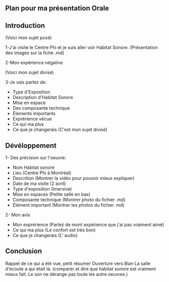 ## Plan pour ma présentation Orale

## Introduction
(Voici mon sujet posé)

1-J'ai visite le Centre Phi et je suis aller voir Habitat Sonore. (Présentation des images sur la fiche .md)

2-Mon expérience négative

(Voici mon sujet divisé)

3-Je vais parlez de:

* Type d'Exposition
* Description d'Habitat Sonore
* Mise en espace
* Des composante technique
* Élements importants
* Exprérience vécue
* Ce qui ma plus
* Ce que je changerais
(C'est mon sujet divisé)

## Dévéloppement

1- Des précision sur l'oeuvre:

* Nom Habitat sonore
* Lieu (Centre Phi à Montréal)
* Descrition (Montrer la vidéo pour pouvoir mieux expliquer)
* Date de ma visite (2 avril)
* Type d'exposition (Imersive)
* Mise en espaces (Petite salle en bas)
* Composante technique (Montrer photo du fichier .md)
* Élément important (Montrer les photos du fichier. md)

2- Mon avis
* Mon exprérience (Parlez de mont expérience que j'ai pas vraiment aimé)
* Ce qui ma plus (Le confort est très bon)
* Ce que je changerais (L' audio)

## Conclusion
Rappel de ce qui a été vue, petit résumer
Ouverture vers Bian La salle d'écoute a qui était là. (comparer et dire que habitat sonore est vraiment mieux fait. Le son ne dérange pas toute les autre oeuvres.)


